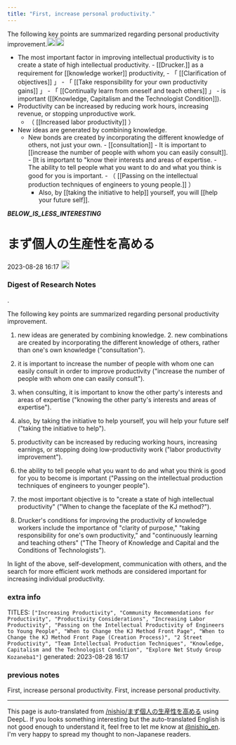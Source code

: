 ```yaml
---
title: "First, increase personal productivity."
---
```


The following key points are summarized regarding personal productivity improvement.<img src='https://scrapbox.io/api/pages/nishio-en/omni/icon' alt='omni.icon' height="19.5"/><img src='https://scrapbox.io/api/pages/nishio-en/nishio/icon' alt='nishio.icon' height="19.5"/>
- The most important factor in improving intellectual productivity is to create a state of high intellectual productivity.
        - [[Drucker.]] as a requirement for [[knowledge worker]] productivity,
        - 「 [[Clarification of objectives]] 」
        - 「 [[Take responsibility for your own productivity gains]] 」
        - 「 [[Continually learn from oneself and teach others]] 」
        - is important ([[Knowledge, Capitalism and the Technologist Condition]]).
- Productivity can be increased by reducing work hours, increasing revenue, or stopping unproductive work.
    - （ [[Increased labor productivity]] ）
- New ideas are generated by combining knowledge.
    - New bonds are created by incorporating the different knowledge of others, not just your own.
            - [[consultation]]
            - It is important to [[increase the number of people with whom you can easily consult]].
            - [It is important to "know their interests and areas of expertise.
            - The ability to tell people what you want to do and what you think is good for you is important.
                - （ [[Passing on the intellectual production techniques of engineers to young people.]] ）
        - Also, by [[taking the initiative to help]] yourself, you will [[help your future self]].

___BELOW_IS_LESS_INTERESTING___
# まず個人の生産性を高める
 2023-08-28 16:17 <img src='https://scrapbox.io/api/pages/nishio-en/omni/icon' alt='omni.icon' height="19.5"/>
### Digest of Research Notes
.

The following key points are summarized regarding personal productivity improvement.

1. new ideas are generated by combining knowledge. 2. new combinations are created by incorporating the different knowledge of others, rather than one's own knowledge ("consultation").

2. it is important to increase the number of people with whom one can easily consult in order to improve productivity ("increase the number of people with whom one can easily consult").

3. when consulting, it is important to know the other party's interests and areas of expertise ("knowing the other party's interests and areas of expertise").

4. also, by taking the initiative to help yourself, you will help your future self ("taking the initiative to help").

5. productivity can be increased by reducing working hours, increasing earnings, or stopping doing low-productivity work ("labor productivity improvement").

6. the ability to tell people what you want to do and what you think is good for you to become is important ("Passing on the intellectual production techniques of engineers to younger people").

7. the most important objective is to "create a state of high intellectual productivity" ("When to change the faceplate of the KJ method?").

8. Drucker's conditions for improving the productivity of knowledge workers include the importance of "clarity of purpose," "taking responsibility for one's own productivity," and "continuously learning and teaching others" ("The Theory of Knowledge and Capital and the Conditions of Technologists").

In light of the above, self-development, communication with others, and the search for more efficient work methods are considered important for increasing individual productivity.

### extra info
TITLES: `["Increasing Productivity", "Community Recommendations for Productivity", "Productivity Considerations", "Increasing Labor Productivity", "Passing on the Intellectual Productivity of Engineers to Young People", "When to Change the KJ Method Front Page", "When to Change the KJ Method Front Page (Creation Process)", "2 Street Productivity", "Team Intellectual Production Techniques", "Knowledge, Capitalism and the Technologist Condition", "Explore Net Study Group Kozaneba1"]`
generated: 2023-08-28 16:17
### previous notes
First, increase personal productivity.
First, increase personal productivity.


---
This page is auto-translated from [/nishio/まず個人の生産性を高める](https://scrapbox.io/nishio/まず個人の生産性を高める) using DeepL. If you looks something interesting but the auto-translated English is not good enough to understand it, feel free to let me know at [@nishio_en](https://twitter.com/nishio_en). I'm very happy to spread my thought to non-Japanese readers.